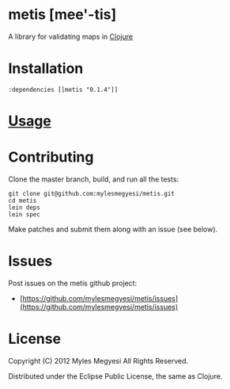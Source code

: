 # metis [mee'-tis]

A library for validating maps in [Clojure](http://clojure.org/)

# Installation

    :dependencies [[metis "0.1.4"]]  

# [Usage](https://github.com/mylesmegyesi/metis/wiki/)

# Contributing

Clone the master branch, build, and run all the tests: 

    git clone git@github.com:mylesmegyesi/metis.git 
    cd metis
    lein deps
    lein spec

Make patches and submit them along with an issue (see below).

# Issues

Post issues on the metis github project:

* [https://github.com/mylesmegyesi/metis/issues](https://github.com/mylesmegyesi/metis/issues)

# License 

Copyright (C) 2012 Myles Megyesi All Rights Reserved.

Distributed under the Eclipse Public License, the same as Clojure.

